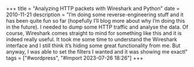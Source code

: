 +++
title = "Analyzing HTTP packets with Wireshark and Python"
date = 2010-11-21
description = "I’m doing some reverse-engineering stuff and it has been quite fun so far (hopefully I’ll blog more about why I’m doing this in the future). I needed to dump some HTTP traffic and analyse the data. Of course, Wireshark comes straight to mind for something like this and it is indeed really useful. It took me some time to understand the Wireshark interface and I still think it’s hiding some great functionality from me. But anyway, I was able to set the filters I wanted and it was showing me exactl"
tags = ["#wordpress", "#Import 2023-07-26 18:26"]
+++

